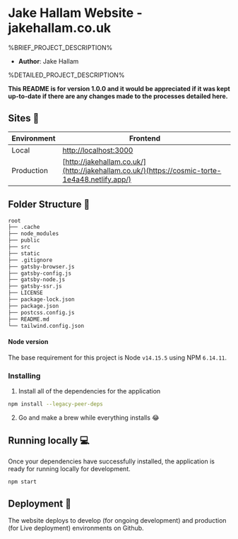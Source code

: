# Jake Hallam Website - jakehallam.co.uk

%BRIEF_PROJECT_DESCRIPTION%

- **Author**: Jake Hallam

%DETAILED_PROJECT_DESCRIPTION%

**This README is for version 1.0.0 and it would be appreciated if it was kept up-to-date if there are any changes made to the processes detailed here.**

## Sites 📄

| Environment | Frontend                                                                                        |
|-------------|-------------------------------------------------------------------------------------------------|
| Local       | [http://localhost:3000](http://localhost:3000)                                                  |
| Production  | [http://jakehallam.co.uk/](http://jakehallam.co.uk/)(https://cosmic-torte-1e4a48.netlify.app/)  |

## Folder Structure 📁

```bash
root
├── .cache
├── node_modules
├── public
├── src
├── static
├── .gitignore
├── gatsby-browser.js
├── gatsby-config.js
├── gatsby-node.js
├── gatsby-ssr.js
├── LICENSE
├── package-lock.json
├── package.json
├── postcss.config.js
├── README.md
└── tailwind.config.json
```

#### Node version
The base requirement for this project is Node `v14.15.5` using NPM `6.14.11`.

### Installing

1. Install all of the dependencies for the application

```bash
npm install --legacy-peer-deps
```

2. Go and make a brew while everything installs 😂

## Running locally 💻

Once your dependencies have successfully installed, the application is ready for running locally for development.

```bash
npm start
```

## Deployment 🚚

The website deploys to develop (for ongoing development) and production (for Live deployment) environments on Github.